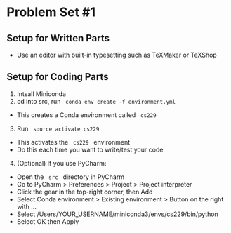 # Problem Set #1
## Setup for Written Parts

- Use an editor with built-in typesetting such as  TeXMaker or TeXShop
## Setup for Coding Parts

1. Intsall Miniconda
2. cd into src, run <code> conda env create -f environment.yml </code>
- This creates a Conda environment called <code> cs229 </code>
3. Run <code> source activate cs229 </code>
- This activates the <code> cs229 </code> environment
- Do this each time you want to write/test your code
4. (Optional) If you use PyCharm:
- Open the <code> src </code> directory in PyCharm
- Go to PyCharm > Preferences > Project > Project interpreter
- Click the gear in the top-right corner, then Add
- Select Conda environment > Existing environment > Button on the right with …
- Select /Users/YOUR_USERNAME/miniconda3/envs/cs229/bin/python
- Select OK then Apply
